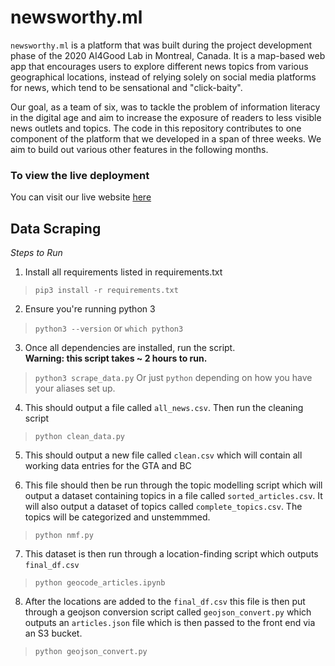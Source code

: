 # newsworthy.ml

`newsworthy.ml` is a platform that was built during the project development phase of the 2020 AI4Good Lab in Montreal, Canada. It is a map-based web app that encourages users to explore different news topics from various geographical locations, instead of relying solely on social media platforms for news, which tend to be sensational and "click-baity".

Our goal, as a team of six, was to tackle the problem of information literacy in the digital age and aim to increase the exposure of readers to less visible news outlets and topics. The code in this repository contributes to one component of the platform that we developed in a span of three weeks. We aim to build out various other features in the following months.


### To view the live deployment

You can visit our live website [here](https://reclassifed-frontend-git-master.harpriyabagri.vercel.app/)


## Data Scraping

_Steps to Run_

1. Install all requirements listed in requirements.txt
> `pip3 install -r requirements.txt`

2. Ensure you're running python 3
> `python3 --version` or `which python3`

3. Once all dependencies are installed, run the script.<br> **Warning: this script takes ~ 2 hours to run.**
> `python3 scrape_data.py`
> Or just `python` depending on how you have your aliases set up.

4. This should output a file called `all_news.csv`. Then run the cleaning script
> `python clean_data.py`

5. This should output a new file called `clean.csv` which will contain all working data entries for the GTA and BC

6. This file should then be run through the topic modelling script which will output a dataset containing topics in a file called `sorted_articles.csv`. It will also output a dataset of topics called `complete_topics.csv`. The topics will be categorized and unstemmmed. 
> `python nmf.py`

7. This dataset is then run through a location-finding script which outputs `final_df.csv`
> `python geocode_articles.ipynb`

8. After the locations are added to the `final_df.csv` this file is then put through a geojson conversion script called `geojson_convert.py` which outputs an `articles.json` file which is then passed to the front end via an S3 bucket.
> `python geojson_convert.py`
